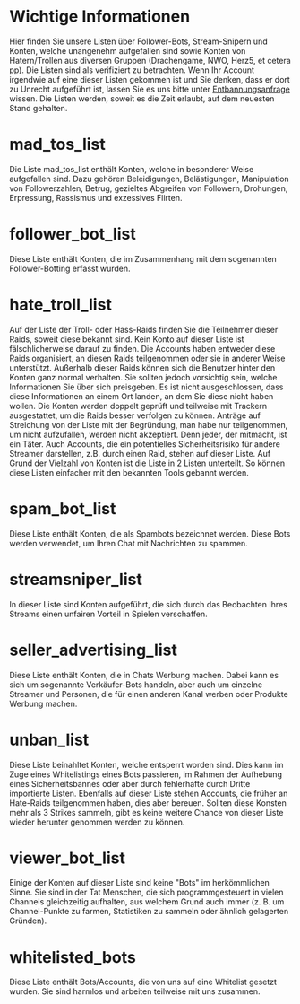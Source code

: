 # Wichtige Informationen
Hier finden Sie unsere Listen über Follower-Bots, Stream-Snipern und Konten, welche unangenehm aufgefallen sind sowie Konten
von Hatern/Trollen aus diversen Gruppen (Drachengame, NWO, Herz5, et cetera pp).
Die Listen sind als verifiziert zu betrachten. Wenn Ihr Account irgendwie auf eine dieser Listen gekommen ist und Sie 
denken, dass er dort zu Unrecht aufgeführt ist, lassen Sie es uns bitte unter [Entbannungsanfrage](mailto:unban@isds.tech) wissen. 
Die Listen werden, soweit es die Zeit erlaubt, auf dem neuesten Stand gehalten. 

# mad_tos_list
Die Liste mad_tos_list enthält Konten, welche in besonderer Weise aufgefallen sind. Dazu gehören Beleidigungen, Belästigungen,
Manipulation von Followerzahlen, Betrug, gezieltes Abgreifen von Followern, Drohungen, Erpressung, Rassismus und exzessives Flirten.

# follower_bot_list
Diese Liste enthält Konten, die im Zusammenhang mit dem sogenannten Follower-Botting erfasst wurden.

# hate_troll_list
Auf der Liste der Troll- oder Hass-Raids finden Sie die Teilnehmer dieser Raids, soweit diese bekannt sind.
Kein Konto auf dieser Liste ist fälschlicherweise darauf zu finden. Die Accounts haben entweder diese Raids organisiert, an diesen Raids teilgenommen
oder sie in anderer Weise unterstützt. Außerhalb dieser Raids können sich die Benutzer hinter den Konten ganz normal verhalten. Sie sollten
jedoch vorsichtig sein, welche Informationen Sie über sich preisgeben. Es ist nicht ausgeschlossen, dass diese Informationen an einem Ort landen,
an dem Sie diese nicht haben wollen. Die Konten werden doppelt geprüft und teilweise mit Trackern ausgestattet, um die Raids besser verfolgen zu können.
Anträge auf Streichung von der Liste mit der Begründung, man habe nur teilgenommen, um nicht aufzufallen, werden nicht akzeptiert. Denn jeder, der mitmacht,
ist ein Täter. Auch Accounts, die ein potentielles Sicherheitsrisiko für andere Streamer darstellen, z.B. durch einen Raid, stehen auf dieser Liste.
Auf Grund der Vielzahl von Konten ist die Liste in 2 Listen unterteilt. So können diese Listen einfacher mit den bekannten Tools gebannt werden.

# spam_bot_list
Diese Liste enthält Konten, die als Spambots bezeichnet werden. Diese Bots werden verwendet, um Ihren Chat mit Nachrichten zu spammen.

# streamsniper_list
In dieser Liste sind Konten aufgeführt, die sich durch das Beobachten Ihres Streams einen unfairen Vorteil in Spielen verschaffen.

# seller_advertising_list
Diese Liste enthält Konten, die in Chats Werbung machen. Dabei kann es sich um sogenannte Verkäufer-Bots handeln, aber auch um einzelne Streamer
und Personen, die für einen anderen Kanal werben oder Produkte Werbung machen.

# unban_list
Diese Liste beinahltet Konten, welche entsperrt worden sind. Dies kann im Zuge eines Whitelistings eines Bots passieren, im Rahmen der Aufhebung eines Sicherheitsbannes
oder aber durch fehlerhafte durch Dritte importierte Listen. Ebenfalls auf dieser Liste stehen Accounts, die früher an Hate-Raids teilgenommen haben, dies aber bereuen.
Sollten diese Konsten mehr als 3 Strikes sammeln, gibt es keine weitere Chance von dieser Liste wieder herunter genommen werden zu können.

# viewer_bot_list
Einige der Konten auf dieser Liste sind keine "Bots" im herkömmlichen Sinne. Sie sind in der Tat Menschen, die sich programmgesteuert in vielen Channels gleichzeitig
aufhalten, aus welchem Grund auch immer (z. B. um Channel-Punkte zu farmen, Statistiken zu sammeln oder ähnlich gelagerten Gründen).

# whitelisted_bots
Diese Liste enthält Bots/Accounts, die von uns auf eine Whitelist gesetzt wurden. Sie sind harmlos und arbeiten teilweise mit uns zusammen.
